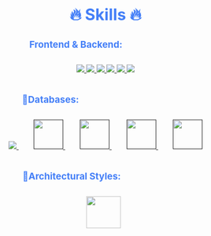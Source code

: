 <div style=" font-size: medium; color: #447ff7" align=center>

# 🔥 Skills 🔥

### Frontend & Backend:ㅤㅤㅤㅤㅤㅤㅤ

<p style="padding:10px;">
    <a href="" target="_blank"> <img src="https://img.icons8.com/?size=48&id=108784&format=png"/> </a>
    <a href="" target="_blank"> <img src="https://img.icons8.com/?size=48&id=uJM6fQYqDaZK&format=png"/> </a>
    <a href="" target="_blank"> <img src="https://img.icons8.com/?size=48&id=123603&format=png"/> </a>
    <a href="" target="_blank"> <img src="https://img.icons8.com/?size=48&id=yUdJlcKanVbh&format=png"/> </a>
    <a href="" target="_blank"> <img src="https://img.icons8.com/?size=48&id=54087&format=png"/> </a>
    <a href="https://www.go.dev/" target="_blank"> <img src="https://img.icons8.com/color/48/000000/golang.png"/> </a>
</p>

### 🔹Databases:ㅤㅤㅤㅤㅤㅤㅤㅤㅤㅤㅤㅤㅤ

<p style="padding:10px;"> 
    <a style="padding:15px;" href="" target="_blank"> <img src="https://img.icons8.com/fluent/50/000000/mysql-logo.png"/> </a>
    <a style="padding:15px;" href="" target="_blank"> <img src="https://img.icons8.com/?size=48&id=38561&format=png" height=60 width=60 /> </a>
    <a style="padding:15px;" href="" target="_blank"> <img src="https://img.icons8.com/?size=80&id=ROMfFZ1tMhpk&format=png" height=60 width=60 /> </a>
    <a style="padding:15px;" href="" target="_blank"> <img src="https://img.icons8.com/?size=80&id=mHi46t5vguiz&format=png" height=60 width=60 /> </a>
    <a style="padding:15px;" href="" target="_blank"> <img src="https://img.icons8.com/color/452/mongodb.png" height=60 width=60 /> </a>
</p>

### 🔹Architectural Styles:ㅤㅤㅤㅤㅤㅤㅤㅤ

<p style="padding:10px;"> 
    <a style="padding-right:8px;" href="https://docs.microsoft.com/en-us/azure/architecture/best-practices/api-design" target="_blank"> <img src="https://icon-library.com/images/rest-api-icon/rest-api-icon-8.jpg" height=65 width=70 /> </a>
</p>

</div>
